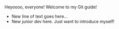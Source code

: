 Heyoooo, everyone!  Welcome to my Git guide!
- New line of text goes here...
- New junior dev here.  Just want to introduce myself!